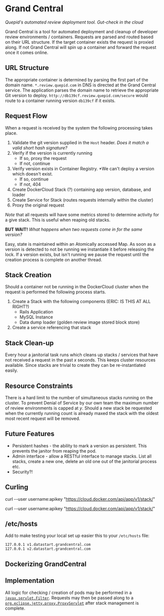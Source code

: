 # Grand Central
*Quepid's automated review deployment tool. Gut-check in the cloud*

Grand Central is a tool for automated deployment and cleanup of developer review environments / containers. Requests are parsed and routed based on their URL structure. If the target container exists the request is proxied along. If not Grand Central will spin up a container and forward the request once it comes online.

## URL Structure
The appropriate container is determined by parsing the first part of the domain name. `*.review.quepid.com` in DNS is directed at the Grand Central service. The application parses the domain name to retrieve the appropriate Git version to deploy. `http://db139cf.review.quepid.com/secure` would route to a container running version `db139cf` if it exists.

## Request Flow
When a request is received by the system the following processing takes place.

1. Validate the git version supplied in the `Host` header. *Does it match a valid short hash signature?*
1. Verify if the version is currently running
   * If so, proxy the request
   * If not, continue
1. Verify version exists in Container Registry. *We can't deploy a version which doesn't exist.
   * If so, continue
   * If not, 404
1. Create DockerCloud Stack (?) containing app version, database, and loader
1. Create Service for Stack (routes requests internally within the cluster)
1. Proxy the original request

*Note* that all requests will have some metrics stored to determine activity for a give stack. This is useful when reaping old stacks.

**BUT WAIT!** *What happens when two requests come in for the same version?*

Easy, state is maintained within an Atomically accessed Map. As soon as a version is detected to not be running we instantiate it before releasing the lock. If a version exists, but isn't running we pause the request until the creation process is complete on another thread.

## Stack Creation
Should a container not be running in the DockerCloud cluster when the request is performed the following process starts.

1. Create a Stack with the following components (ERIC: IS THIS AT ALL RIGHT?)
   * Rails Application
   * MySQL Instance
   * Data dump loader (golden review image stored block store)
1. Create a service referencing that stack

## Stack Clean-up
Every hour a janitorial task runs which cleans up stacks / services that have not received a request in the past *x* seconds. This keeps cluster resources available. Since stacks are trivial to create they can be re-instantiated easily.

## Resource Constraints
There is a hard limit to the number of simultaneous stacks running on the cluster. To prevent Denial of Service by our own team the maximum number of review environments is capped at *y*. Should a new stack be requested when the currently running count is already maxed the stack with the oldest most recent request will be removed.

## Future Features
* Persistent hashes - the ability to mark a version as persistent. This prevents the janitor from reaping the pod.
* Admin interface - allow a RESTful interface to manage stacks. List all stacks, create a new one, delete an old one out of the janitorial process etc.
* Security?!


## Curling

curl --user username:apikey "https://cloud.docker.com/api/app/v1/stack/"

curl --user username:apikey "https://cloud.docker.com/api/app/v1/stack/"

## /etc/hosts

Add to make testing your local set up easier this to your `/etc/hosts` file:

```
127.0.0.1 v1.datastart.grandcentral.com
127.0.0.1 v2.datastart.grandcentral.com
```


## Dockerizing GrandCentral


## Implementation

All logic for checking / creation of pods may be performed in a [`javax.servlet.Filter`](http://docs.oracle.com/javaee/7/api/javax/servlet/Filter.html?is-external=true). Requests may then be passed along to a [`org.eclipse.jetty.proxy.ProxyServlet`](http://download.eclipse.org/jetty/stable-9/apidocs/org/eclipse/jetty/proxy/ProxyServlet.html) after stack management is complete.
